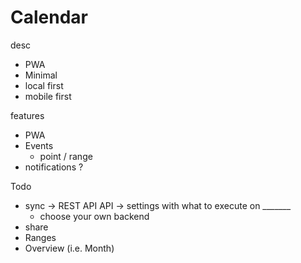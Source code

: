 # Calendar


desc
- PWA
- Minimal 
- local first
- mobile first

features
- PWA
- Events
    - point / range
- notifications ?

Todo
- sync -> REST API API -> settings with what to execute on _______
    - choose your own backend
- share
- Ranges
- Overview (i.e. Month)